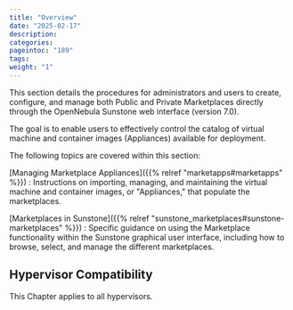 ```yaml
---
title: "Overview"
date: "2025-02-17"
description:
categories:
pageintoc: "189"
tags:
weight: "1"
---
```


<a id="managing-marketplaces"></a>

<!--# Overview -->

This section details the procedures for administrators and users to create, configure, and manage both Public and Private Marketplaces directly through the OpenNebula Sunstone web interface (version 7.0).

The goal is to enable users to effectively control the catalog of virtual machine and container images (Appliances) available for deployment.

The following topics are covered within this section:

[Managing Marketplace Appliances]({{% relref "marketapps#marketapps" %}}) : Instructions on importing, managing, and maintaining the virtual machine and container images, or "Appliances," that populate the marketplaces.

[Marketplaces in Sunstone]({{% relref "sunstone_marketplaces#sunstone-marketplaces" %}}) : Specific guidance on using the Marketplace functionality within the Sunstone graphical user interface, including how to browse, select, and manage the different marketplaces.


## Hypervisor Compatibility

This Chapter applies to all hypervisors.
